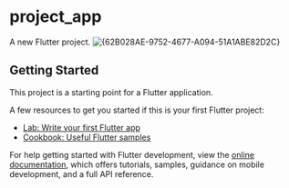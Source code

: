 # project_app

A new Flutter project.
![{62B028AE-9752-4677-A094-51A1ABE82D2C}](https://github.com/user-attachments/assets/60bf5b12-c5b2-408c-9508-abf5af929719)

## Getting Started

This project is a starting point for a Flutter application.

A few resources to get you started if this is your first Flutter project:

- [Lab: Write your first Flutter app](https://docs.flutter.dev/get-started/codelab)
- [Cookbook: Useful Flutter samples](https://docs.flutter.dev/cookbook)

For help getting started with Flutter development, view the
[online documentation](https://docs.flutter.dev/), which offers tutorials,
samples, guidance on mobile development, and a full API reference.
